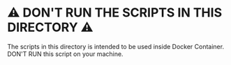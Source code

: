 # ⚠️ DON'T RUN THE SCRIPTS IN THIS DIRECTORY ⚠️
The scripts in this directory is intended to be used inside Docker Container. DON'T RUN this script on your machine.
